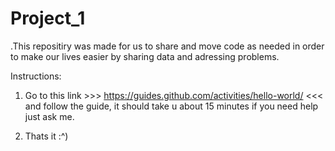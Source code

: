 # Project_1
.This repositiry was made for us to share and move code as needed in order to make our lives easier 
by sharing data and adressing problems. 

Instructions:

1. Go to this link >>> https://guides.github.com/activities/hello-world/ <<< and follow the guide, 
it should take u about 15 minutes if you need help just ask me.

2. Thats it :^)
